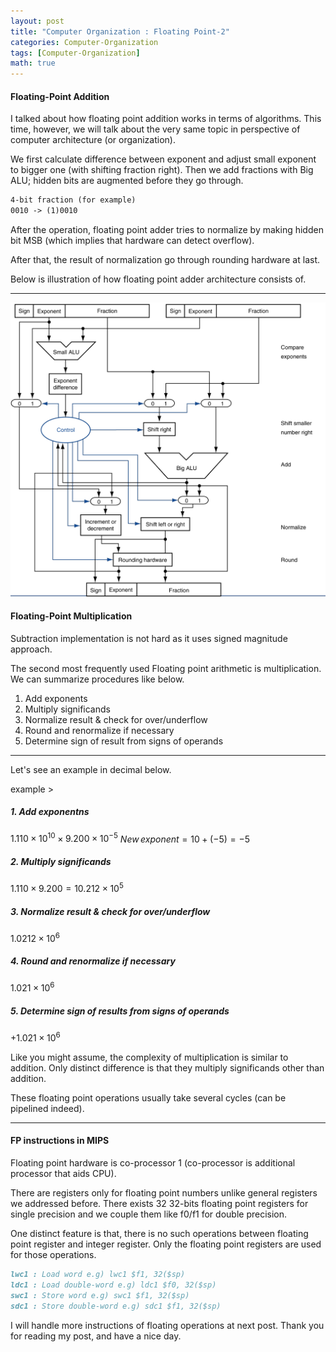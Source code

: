 ```yaml
---
layout: post
title: "Computer Organization : Floating Point-2"
categories: Computer-Organization
tags: [Computer-Organization]
math: true
---
```

#### Floating-Point Addition

I talked about how floating point addition works in terms of algorithms.
This time, however, we will talk about the very same topic in perspective of computer architecture (or organization).

We first calculate difference between exponent and adjust small exponent to bigger one (with shifting fraction right).
Then we add fractions with Big ALU; hidden bits are augmented before they go through.

```markdown
4-bit fraction (for example)
0010 -> (1)0010
```

After the operation, floating point adder tries to normalize by making hidden bit MSB
(which implies that hardware can detect overflow).

After that, the result of normalization go through rounding hardware at last.

Below is illustration of how floating point adder architecture consists of.

---

![FP Adder Hardware](/assets/images/fp_adder.png)

#### Floating-Point Multiplication
Subtraction implementation is not hard as it uses signed magnitude approach.

The second most frequently used Floating point arithmetic is multiplication.
We can summarize procedures like below.

1. Add exponents
2. Multiply significands
3. Normalize result & check for over/underflow
4. Round and renormalize if necessary
5. Determine sign of result from signs of operands

---

Let's see an example in decimal below.

example >

##### 1. Add exponentns
$1.110 \times 10^{10} \times 9.200 \times 10^{-5}$
$New\,exponent=10+(-5)=-5$

##### 2. Multiply significands
$1.110 \times 9.200 = 10.212 \times 10^5$

##### 3. Normalize result & check for over/underflow
$1.0212 \times 10^6$

##### 4. Round and renormalize if necessary
$1.021 \times 10^6$

##### 5. Determine sign of results from signs of operands
$+1.021 \times 10^6$

Like you might assume, the complexity of multiplication is similar to addition.
Only distinct difference is that they multiply significands other than addition.

These floating point operations usually take several cycles (can be pipelined indeed).

---

#### FP instructions in MIPS
Floating point hardware is co-processor 1
(co-processor is additional processor that aids CPU).

There are registers only for floating point numbers unlike general registers we addressed before.
There exists 32 32-bits floating point registers for single precision and we couple them like f0/f1 for double precision.

One distinct feature is that, there is no such operations between floating point register and integer register.
Only the floating point registers are used for those operations.

```markdown
lwc1 : Load word e.g) lwc1 $f1, 32($sp)
ldc1 : Load double-word e.g) ldc1 $f0, 32($sp)
swc1 : Store word e.g) swc1 $f1, 32($sp)
sdc1 : Store double-word e.g) sdc1 $f1, 32($sp)
```

I will handle more instructions of floating operations at next post.
Thank you for reading my post, and have a nice day.